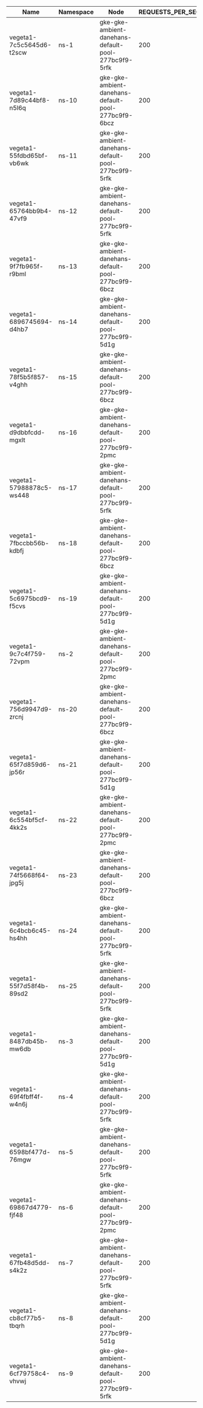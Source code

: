 | Name | Namespace | Node | REQUESTS_PER_SECOND | DURATION | CONNECTIONS | MAX_CONNECTIONS |
|------|-----------|------|---------------------|----------|-------------|-----------------|
| vegeta1-7c5c5645d6-t2scw | ns-1 | gke-gke-ambient-danehans-default-pool-277bc9f9-5rfk | 200 | 10m | 100 | 100 |
| vegeta1-7d89c44bf8-n5l6q | ns-10 | gke-gke-ambient-danehans-default-pool-277bc9f9-6bcz | 200 | 10m | 100 | 100 |
| vegeta1-55fdbd65bf-vb6wk | ns-11 | gke-gke-ambient-danehans-default-pool-277bc9f9-5rfk | 200 | 10m | 100 | 100 |
| vegeta1-65764bb9b4-47vf9 | ns-12 | gke-gke-ambient-danehans-default-pool-277bc9f9-5rfk | 200 | 10m | 100 | 100 |
| vegeta1-9f7fb965f-r9bml | ns-13 | gke-gke-ambient-danehans-default-pool-277bc9f9-6bcz | 200 | 10m | 100 | 100 |
| vegeta1-6896745694-d4hb7 | ns-14 | gke-gke-ambient-danehans-default-pool-277bc9f9-5d1g | 200 | 10m | 100 | 100 |
| vegeta1-78f5b5f857-v4ghh | ns-15 | gke-gke-ambient-danehans-default-pool-277bc9f9-6bcz | 200 | 10m | 100 | 100 |
| vegeta1-d9dbbfcdd-mgxlt | ns-16 | gke-gke-ambient-danehans-default-pool-277bc9f9-2pmc | 200 | 10m | 100 | 100 |
| vegeta1-57988878c5-ws448 | ns-17 | gke-gke-ambient-danehans-default-pool-277bc9f9-5rfk | 200 | 10m | 100 | 100 |
| vegeta1-7fbccbb56b-kdbfj | ns-18 | gke-gke-ambient-danehans-default-pool-277bc9f9-6bcz | 200 | 10m | 100 | 100 |
| vegeta1-5c6975bcd9-f5cvs | ns-19 | gke-gke-ambient-danehans-default-pool-277bc9f9-5d1g | 200 | 10m | 100 | 100 |
| vegeta1-9c7c4f759-72vpm | ns-2 | gke-gke-ambient-danehans-default-pool-277bc9f9-2pmc | 200 | 10m | 100 | 100 |
| vegeta1-756d9947d9-zrcnj | ns-20 | gke-gke-ambient-danehans-default-pool-277bc9f9-6bcz | 200 | 10m | 100 | 100 |
| vegeta1-65f7d859d6-jp56r | ns-21 | gke-gke-ambient-danehans-default-pool-277bc9f9-5d1g | 200 | 10m | 100 | 100 |
| vegeta1-6c554bf5cf-4kk2s | ns-22 | gke-gke-ambient-danehans-default-pool-277bc9f9-2pmc | 200 | 10m | 100 | 100 |
| vegeta1-74f5668f64-jpg5j | ns-23 | gke-gke-ambient-danehans-default-pool-277bc9f9-6bcz | 200 | 10m | 100 | 100 |
| vegeta1-6c4bcb6c45-hs4hh | ns-24 | gke-gke-ambient-danehans-default-pool-277bc9f9-5rfk | 200 | 10m | 100 | 100 |
| vegeta1-55f7d58f4b-89sd2 | ns-25 | gke-gke-ambient-danehans-default-pool-277bc9f9-5rfk | 200 | 10m | 100 | 100 |
| vegeta1-8487db45b-mw6db | ns-3 | gke-gke-ambient-danehans-default-pool-277bc9f9-5d1g | 200 | 10m | 100 | 100 |
| vegeta1-69f4fbff4f-w4n6j | ns-4 | gke-gke-ambient-danehans-default-pool-277bc9f9-5rfk | 200 | 10m | 100 | 100 |
| vegeta1-6598bf477d-76mgw | ns-5 | gke-gke-ambient-danehans-default-pool-277bc9f9-5rfk | 200 | 10m | 100 | 100 |
| vegeta1-69867d4779-fjf48 | ns-6 | gke-gke-ambient-danehans-default-pool-277bc9f9-2pmc | 200 | 10m | 100 | 100 |
| vegeta1-67fb48d5dd-s4k2z | ns-7 | gke-gke-ambient-danehans-default-pool-277bc9f9-5rfk | 200 | 10m | 100 | 100 |
| vegeta1-cb8cf77b5-tbqrh | ns-8 | gke-gke-ambient-danehans-default-pool-277bc9f9-5d1g | 200 | 10m | 100 | 100 |
| vegeta1-6cf79758c4-vhvwj | ns-9 | gke-gke-ambient-danehans-default-pool-277bc9f9-5rfk | 200 | 10m | 100 | 100 |
